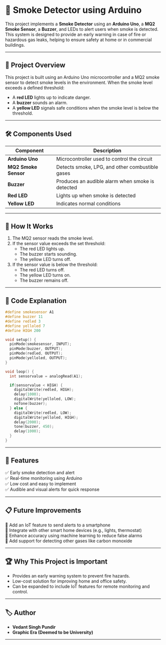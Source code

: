 # 🚨 Smoke Detector using Arduino

This project implements a **Smoke Detector** using an **Arduino Uno**, a **MQ2 Smoke Sensor**, a **Buzzer**, and LEDs to alert users when smoke is detected. This system is designed to provide an early warning in case of fire or hazardous gas leaks, helping to ensure safety at home or in commercial buildings.

---

## 📌 **Project Overview**
This project is built using an Arduino Uno microcontroller and a MQ2 smoke sensor to detect smoke levels in the environment. When the smoke level exceeds a defined threshold:
- A **red LED** lights up to indicate danger.
- A **buzzer** sounds an alarm.
- A **yellow LED** signals safe conditions when the smoke level is below the threshold.

---

## 🛠️ **Components Used**
| Component | Description |
|-----------|-------------|
| **Arduino Uno** | Microcontroller used to control the circuit |
| **MQ2 Smoke Sensor** | Detects smoke, LPG, and other combustible gases |
| **Buzzer** | Produces an audible alarm when smoke is detected |
| **Red LED** | Lights up when smoke is detected |
| **Yellow LED** | Indicates normal conditions |

---

## 🧠 **How It Works**
1. The MQ2 sensor reads the smoke level.
2. If the sensor value exceeds the set threshold:
   - The red LED lights up.
   - The buzzer starts sounding.
   - The yellow LED turns off.
3. If the sensor value is below the threshold:
   - The red LED turns off.
   - The yellow LED turns on.
   - The buzzer remains off.

---

## 📂 **Code Explanation**
```cpp
#define smokesensor A1
#define buzzer 11
#define redled 3
#define yelloled 7
#define HIGH 200

void setup() {
  pinMode(smokesensor, INPUT);
  pinMode(buzzer, OUTPUT);
  pinMode(redled, OUTPUT);
  pinMode(yelloled, OUTPUT);
}

void loop() {
  int sensorvalue = analogRead(A1);

  if(sensorvalue < HIGH) {
    digitalWrite(redled, HIGH);
    delay(1000);
    digitalWrite(yelloled, LOW);
    noTone(buzzer);
  } else {
    digitalWrite(redled, LOW);
    digitalWrite(yelloled, HIGH);
    delay(2000);
    tone(buzzer, 450);
    delay(1000);
  }
}
```

---

## 🚀 **Features**
✅ Early smoke detection and alert  
✅ Real-time monitoring using Arduino  
✅ Low cost and easy to implement  
✅ Audible and visual alerts for quick response  

---

## 📋 **Future Improvements**
🔹 Add an IoT feature to send alerts to a smartphone  
🔹 Integrate with other smart home devices (e.g., lights, thermostat)  
🔹 Enhance accuracy using machine learning to reduce false alarms  
🔹 Add support for detecting other gases like carbon monoxide  

---

## 🏆 **Why This Project is Important**
- Provides an early warning system to prevent fire hazards.
- Low-cost solution for improving home and office safety.
- Can be expanded to include IoT features for remote monitoring and control.

---

## 🏷️ **Author**
- **Vedant Singh Pundir**  
- **Graphic Era (Deemed to be University)**  

---
